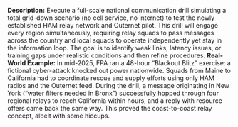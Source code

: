 **Description:** Execute a full-scale national communication drill simulating a total grid-down scenario (no cell service, no internet) to test the newly established HAM relay network and Outernet pilot. This drill will engage every region simultaneously, requiring relay squads to pass messages across the country and local squads to operate independently yet stay in the information loop. The goal is to identify weak links, latency issues, or training gaps under realistic conditions and then refine procedures.
**Real-World Example:** In mid-2025, FPA ran a 48-hour “Blackout Blitz” exercise: a fictional cyber-attack knocked out power nationwide. Squads from Maine to California had to coordinate rescue and supply efforts using only HAM radios and the Outernet feed. During the drill, a message originating in New York (“water filters needed in Bronx”) successfully hopped through four regional relays to reach California within hours, and a reply with resource offers came back the same way. This proved the coast-to-coast relay concept, albeit with some hiccups.
